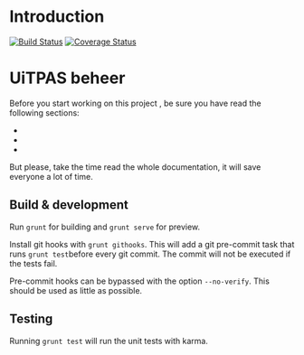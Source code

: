 # Introduction

[![Build Status](https://travis-ci.org/cultuurnet/uitpas-beheer-angular.svg?branch=master)](https://travis-ci.org/cultuurnet/uitpas-beheer-angular) [![Coverage Status](https://coveralls.io/repos/cultuurnet/uitpas-beheer-angular/badge.svg)](https://coveralls.io/r/cultuurnet/uitpas-beheer-angular)

# UiTPAS beheer
 Before you start working on this project , be sure you have read the following sections:
 
 * []()
 * []()
 * []()

 But please, take the time read the whole documentation, it will save everyone a lot of time.
## Build & development
Run `grunt` for building and `grunt serve` for preview.

Install git hooks with `grunt githooks`. This will add a git pre-commit task that runs `grunt test`before every git commit. The commit will not be executed if the tests fail.

Pre-commit hooks can be bypassed with the option `--no-verify`. This should be used as little as possible.

## Testing
 Running `grunt test` will run the unit tests with karma.

 